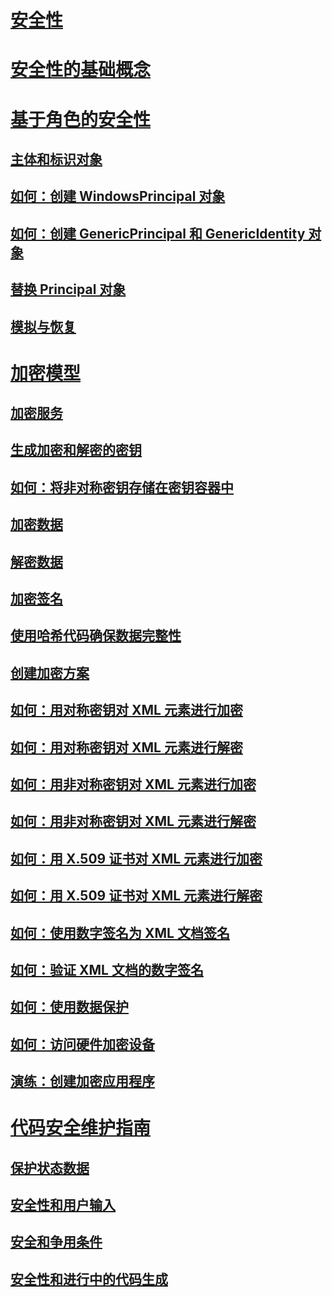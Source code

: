 # [安全性](index.md)
# [安全性的基础概念](key-security-concepts.md)
# [基于角色的安全性](role-based-security.md)
## [主体和标识对象](principal-and-identity-objects.md)
## [如何：创建 WindowsPrincipal 对象](how-to-create-a-windowsprincipal-object.md)
## [如何：创建 GenericPrincipal 和 GenericIdentity 对象](how-to-create-genericprincipal-and-genericidentity-objects.md)
## [替换 Principal 对象](replacing-a-principal-object.md)
## [模拟与恢复](impersonating-and-reverting.md)
# [加密模型](cryptography-model.md)
## [加密服务](cryptographic-services.md)
## [生成加密和解密的密钥](generating-keys-for-encryption-and-decryption.md)
## [如何：将非对称密钥存储在密钥容器中](how-to-store-asymmetric-keys-in-a-key-container.md)
## [加密数据](encrypting-data.md)
## [解密数据](decrypting-data.md)
## [加密签名](cryptographic-signatures.md)
## [使用哈希代码确保数据完整性](ensuring-data-integrity-with-hash-codes.md)
## [创建加密方案](creating-a-cryptographic-scheme.md)
## [如何：用对称密钥对 XML 元素进行加密](how-to-encrypt-xml-elements-with-symmetric-keys.md)
## [如何：用对称密钥对 XML 元素进行解密](how-to-decrypt-xml-elements-with-symmetric-keys.md)
## [如何：用非对称密钥对 XML 元素进行加密](how-to-encrypt-xml-elements-with-asymmetric-keys.md)
## [如何：用非对称密钥对 XML 元素进行解密](how-to-decrypt-xml-elements-with-asymmetric-keys.md)
## [如何：用 X.509 证书对 XML 元素进行加密](how-to-encrypt-xml-elements-with-x-509-certificates.md)
## [如何：用 X.509 证书对 XML 元素进行解密](how-to-decrypt-xml-elements-with-x-509-certificates.md)
## [如何：使用数字签名为 XML 文档签名](how-to-sign-xml-documents-with-digital-signatures.md)
## [如何：验证 XML 文档的数字签名](how-to-verify-the-digital-signatures-of-xml-documents.md)
## [如何：使用数据保护](how-to-use-data-protection.md)
## [如何：访问硬件加密设备](how-to-access-hardware-encryption-devices.md)
## [演练：创建加密应用程序](walkthrough-creating-a-cryptographic-application.md)
# [代码安全维护指南](secure-coding-guidelines.md)
## [保护状态数据](securing-state-data.md)
## [安全性和用户输入](security-and-user-input.md)
## [安全和争用条件](security-and-race-conditions.md)
## [安全性和进行中的代码生成](security-and-on-the-fly-code-generation.md)
